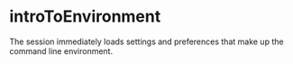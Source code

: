 # introToEnvironment
The session immediately loads settings and preferences that make up the command line environment.

